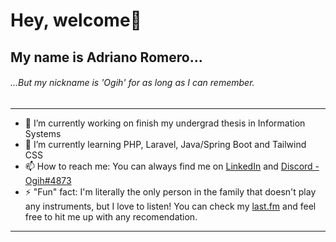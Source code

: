 # Hey, welcome👋

## My name is Adriano Romero...
###### ...But my nickname is 'Ogih' for as long as I can remember.

---
- 🔭 I’m currently working on finish my undergrad thesis in Information Systems
- 🌱 I’m currently learning PHP, Laravel, Java/Spring Boot and Tailwind CSS
- 📫 How to reach me: You can always find me on [LinkedIn](https://www.linkedin.com/in/adriano-romero/) and [Discord - Ogih#4873](https://discord.com/users/93043365750251520)
- ⚡ "Fun" fact: I'm literally the only person in the family that doesn't play any instruments, but I love to listen! You can check my [last.fm](https://www.last.fm/user/Ogih) and feel free to hit me up with any recomendation.
---

<!--- 
### Github Stats

[![Adriano's GitHub stats](https://github-readme-stats.vercel.app/api?username=ogihromero)](https://github.com/anuraghazra/github-readme-stats)
 -->
